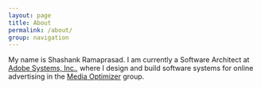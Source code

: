 ```yaml
---
layout: page
title: About
permalink: /about/
group: navigation
---
```


My name is Shashank Ramaprasad. I am currently a Software Architect at [Adobe Systems, Inc.](http://www.adobe.com/),
where I design and build software systems for online advertising in the
[Media Optimizer](https://www.adobe.com/marketing-cloud/online-advertising-management.html) group.
